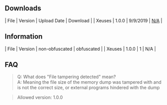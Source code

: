 ## Downloads

| File | Version | Upload Date | Download |
| Xeuses | 1.0.0 | 9/9/2019 | <a href="https://google.com">N/A</a> |

## Information

| File | Version | non-obfuscated | obfuscated | 
| Xeuses | 1.0.0 | 1 | N/A |

## FAQ
> Q: What does "File tampering detected" mean?<br>
> A: Meaning the file size of the memory dump was tampered with and is not the correct size, or external programs hindered with the dump

> Allowed version: 1.0.0
